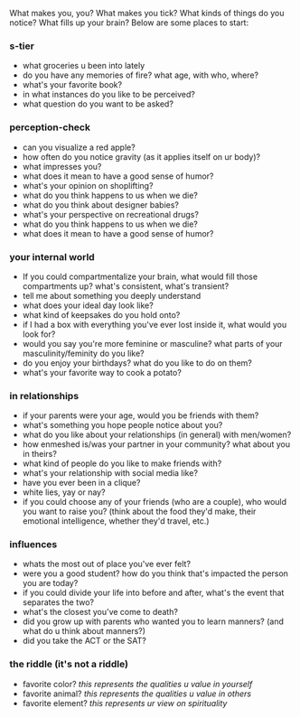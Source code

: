 What makes you, you? What makes you tick? What kinds of things do you notice? What fills up your brain? Below are some places to start:

### s-tier
- what groceries u been into lately
- do you have any memories of fire? what age, with who, where?
- what's your favorite book?
- in what instances do you like to be perceived?
- what question do you want to be asked?

### perception-check
- can you visualize a red apple?
- how often do you notice gravity (as it applies itself on ur body)?
- what impresses you?
- what does it mean to have a good sense of humor?
- what's your opinion on shoplifting?
- what do you think happens to us when we die?
- what do you think about designer babies?
- what's your perspective on recreational drugs?
- what do you think happens to us when we die?
- what does it mean to have a good sense of humor?

### your internal world
- If you could compartmentalize your brain, what would fill those compartments up? what's consistent, what's transient? 
- tell me about something you deeply understand
- what does your ideal day look like?
- what kind of keepsakes do you hold onto?
- if I had a box with everything you've ever lost inside it, what would you look for?
- would you say you're more feminine or masculine? what parts of your masculinity/feminity do you like?
- do you enjoy your birthdays? what do you like to do on them?
- what's your favorite way to cook a potato?

### in relationships
- if your parents were your age, would you be friends with them?
- what's something you hope people notice about you?
- what do you like about your relationships (in general) with men/women?
- how enmeshed is/was your partner in your community? what about you in theirs?
- what kind of people do you like to make friends with?
- what's your relationship with social media like?
- have you ever been in a clique?
- white lies, yay or nay?
- if you could choose any of your friends (who are a couple), who would you want to raise you? (think about the food they'd make, their emotional intelligence, whether they'd travel, etc.)

### influences
- whats the most out of place you've ever felt?
- were you a good student? how do you think that's impacted the person you are today?
- if you could divide your life into before and after, what's the event that separates the two?
- what's the closest you've come to death?
- did you grow up with parents who wanted you to learn manners? (and what do u think about manners?)
- did you take the ACT or the SAT?

### the riddle (it's not a riddle)
- favorite color? *this represents the qualities u value in yourself*
- favorite animal? *this represents the qualities u value in others*
- favorite element? *this represents ur view on spirituality*















